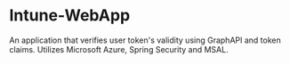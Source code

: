 # Intune-WebApp
An application that verifies user token's validity using GraphAPI and token claims.
Utilizes Microsoft Azure, Spring Security and MSAL.
